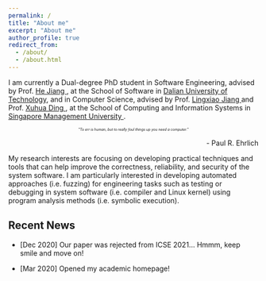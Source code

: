 ```yaml
---
permalink: /
title: "About me"
excerpt: "About me"
author_profile: true
redirect_from: 
  - /about/
  - /about.html
---
```


I am currently a Dual-degree PhD student in Software Engineering, advised by Prof. [ He Jiang ](http://faculty.dlut.edu.cn/jianghe/en/index.htm), at the School of Software in [ Dalian University of Technology](http://en.dlut.edu.cn/), and in Computer Science, advised by Prof. [ Lingxiao Jiang ](http://www.mysmu.edu/faculty/lxjiang/) and Prof. [ Xuhua Ding ](http://www.mysmu.edu/faculty/xhding/), at the School of Computing and Information Systems in [ Singapore Management University ](https://www.smu.edu.sg/). 



<p align="center" style="font-size:50%;" > <i> "To err is human, but to really foul things up you need a computer."</i></p>
<p align="right"> - Paul R. Ehrlich  </p>



My research interests are focusing on developing practical techniques and tools that can help improve the correctness, reliability, and security of the system software. I am particularly interested in developing automated approaches (i.e. fuzzing) for engineering tasks such as testing or debugging in system software (i.e. compiler and Linux kernel) using program analysis methods (i.e. symbolic execution).


## Recent News

  * [Dec 2020] Our paper was rejected from ICSE 2021... Hmmm, keep smile and move on!

  * [Mar 2020] Opened my academic homepage! 


